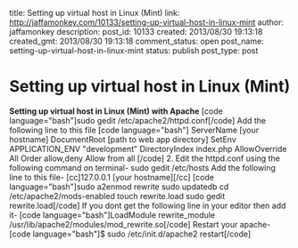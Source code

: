 title: Setting up virtual host in Linux (Mint)
link: http://jaffamonkey.com/10133/setting-up-virtual-host-in-linux-mint
author: jaffamonkey
description: 
post_id: 10133
created: 2013/08/30 19:13:18
created_gmt: 2013/08/30 19:13:18
comment_status: open
post_name: setting-up-virtual-host-in-linux-mint
status: publish
post_type: post

# Setting up virtual host in Linux (Mint)

**Setting up virtual host in Linux (Mint) with Apache** [code language="bash"]sudo gedit /etc/apache2/httpd.conf[/code] Add the following line to this file [code language="bash"] ServerName [your hostname] DocumentRoot [path to web app directory] SetEnv APPLICATION_ENV "development" DirectoryIndex index.php AllowOverride All Order allow,deny Allow from all [/code] 2\. Edit the httpd.conf using the following command on terminal- sudo gedit /etc/hosts Add the following line to this file- [cc]127.0.0.1 [your hostname][/cc] [code language="bash"]sudo a2enmod rewrite sudo updatedb cd /etc/apache2/mods-enabled touch rewrite.load sudo gedit rewrite.load[/code] If you dont get the following line in your editor then add it- [code language="bash"]LoadModule rewrite_module /usr/lib/apache2/modules/mod_rewrite.so[/code] Restart your apache- [code language="bash"]$ sudo /etc/init.d/apache2 restart[/code]